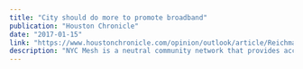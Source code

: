 ```yaml
---
title: "City should do more to promote broadband"
publication: "Houston Chronicle"
date: "2017-01-15"
link: "https://www.houstonchronicle.com/opinion/outlook/article/Reichman-City-should-do-more-to-promote-broadband-12469229.php"
description: "NYC Mesh is a neutral community network that provides access through a series of rooftop nodes and supernodes. It delivers internet service wirelessly and connects to a fiber backbone in key places. Houston officials should be actively exploring ideas such as this"
---
```


